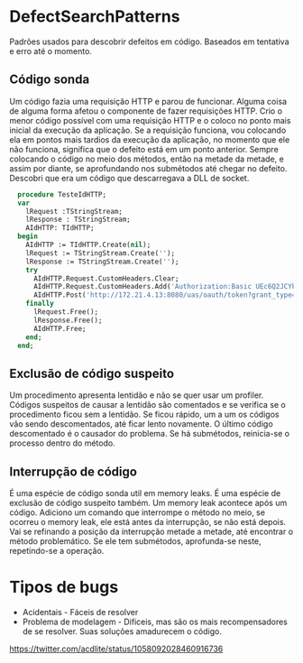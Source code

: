 # DefectSearchPatterns
Padrões usados para descobrir defeitos em código. Baseados em tentativa e erro até o momento.

## Código sonda
Um código fazia uma requisição HTTP e parou de funcionar. Alguma coisa de alguma forma afetou o componente de fazer requisições HTTP.
Crio o menor código possível com uma requisição HTTP e o coloco no ponto mais inicial da execução da aplicação.
Se a requisição funciona, vou colocando ela em pontos mais tardios da execução da aplicação, no momento que ele não funciona, significa que o defeito está em um ponto anterior.
Sempre colocando o código no meio dos métodos, então na metade da metade, e assim por diante, se aprofundando nos submétodos até chegar no defeito.
Descobri que era um código que descarregava a DLL de socket.

```pascal
  procedure TesteIdHTTP;
  var
    lRequest :TStringStream;
    lResponse : TStringStream;
    AIdHTTP: TIdHTTP;
  begin
    AIdHTTP := TIdHTTP.Create(nil);
    lRequest := TStringStream.Create('');
    lResponse := TStringStream.Create('');
    try
      AIdHTTP.Request.CustomHeaders.Clear;
      AIdHTTP.Request.CustomHeaders.Add('Authorization:Basic UEc6Q2JCYkYybjRGbzlD');
      AIdHTTP.Post('http://172.21.4.13:8080/uas/oauth/token?grant_type=password&username=FULANO&password=abc123', lRequest, lResponse);
    finally
      lRequest.Free();
      lResponse.Free();
      AIdHTTP.Free;
    end;
  end;
```

## Exclusão de código suspeito
Um procedimento apresenta lentidão e não se quer usar um profiler. Códigos suspeitos de causar a lentidão são comentados e se verifica se o procedimento ficou sem a lentidão. Se ficou rápido, um a um os códigos vão sendo descomentados, até ficar lento novamente. O último código descomentado é o causador do problema. Se há submétodos, reinicia-se o processo dentro do método.

## Interrupção de código
É uma espécie de código sonda util em memory leaks.
É uma espécie de exclusão de código suspeito também.
Um memory leak acontece após um código. Adiciono um comando que interrompe o método no meio, se ocorreu o memory leak, ele está antes da interrupção, se não está depois. Vai se refinando a posição da interrupção metade a metade, até encontrar o método problemático. Se ele tem submétodos, aprofunda-se neste, repetindo-se a operação.

# Tipos de bugs

- Acidentais - Fáceis de resolver
- Problema de modelagem - Dificeis, mas são os mais recompensadores de se resolver. Suas soluções amadurecem o código.

https://twitter.com/acdlite/status/1058092028460916736
